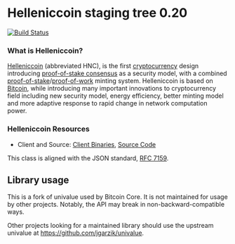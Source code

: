 
Helleniccoin staging tree 0.20
==============================

[![Build Status](https://travis-ci.org/helleniccoin/helleniccoin.svg?branch=master)](https://travis-ci.org/helleniccoin/helleniccoin)

### What is Helleniccoin?
[Helleniccoin](https://helleniccoin.net) (abbreviated HNC), is the first [cryptocurrency](https://en.wikipedia.org/wiki/Cryptocurrency) design introducing [proof-of-stake consensus](https://helleniccoin.net/resources#whitepaper) as a security model, with a combined [proof-of-stake](https://helleniccoin.net/resources#whitepaper)/[proof-of-work](https://en.wikipedia.org/wiki/Proof-of-work_system) minting system. Helleniccoin is based on [Bitcoin](https://bitcoin.org), while introducing many important innovations to cryptocurrency field including new security model, energy efficiency, better minting model and more adaptive response to rapid change in network computation power.

### Helleniccoin Resources
* Client and Source:
[Client Binaries](https://helleniccoin.net/wallet),
[Source Code](https://github.com/helleniccoin/helleniccoin)

This class is aligned with the JSON standard, [RFC
7159](https://tools.ietf.org/html/rfc7159.html).

## Library usage

This is a fork of univalue used by Bitcoin Core. It is not maintained for usage
by other projects. Notably, the API may break in non-backward-compatible ways.

Other projects looking for a maintained library should use the upstream
univalue at https://github.com/jgarzik/univalue.
